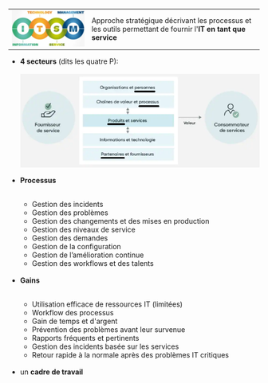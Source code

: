 <table>
	<tr>
		<td><img src="../images/itsm.png" width="350"/></td>
		<td>Approche stratégique décrivant les processus et les outils permettant de fournir l'<b>IT en tant que service</b></td>
	</tr>
</table>
<ul>
	<li><b>4 secteurs</b> (dits les quatre P):</li>
		<br>
		<img src="../images/itsm-value.png"/>
		</p>
	<li><b>Processus</b></li>
		</br>
		<ul>
			<li>Gestion des incidents</li>
			<li>Gestion des problèmes</li>
			<li>Gestion des changements et des mises en production</li>
			<li>Gestion des niveaux de service</li>
			<li>Gestion des demandes</li>
			<li>Gestion de la configuration</li>
			<li>Gestion de l’amélioration continue</li>
			<li>Gestion des workflows et des talents</li>
		</ul>
		<br>
	<li><b>Gains</b></li>
		</br>
		<ul>
			<li>Utilisation efficace de ressources IT (limitées)</li>
			<li>Workflow des processus</li>
			<li>Gain de temps et d'argent</li>
			<li>Prévention des problèmes avant leur survenue</li>
			<li>Rapports fréquents et pertinents</li>
			<li>Gestion des incidents basée sur les services</li>
			<li>Retour rapide à la normale après des problèmes IT critiques</li>
		</ul>
		<br>
	<li>un <b>cadre de travail</b></li>
</ul>
